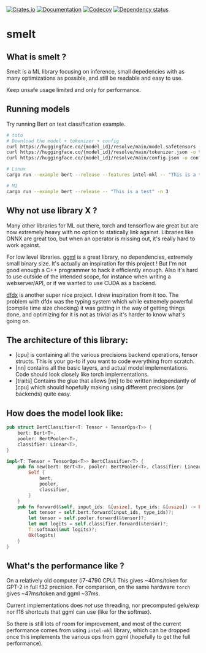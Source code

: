 [![Crates.io](https://img.shields.io/crates/v/smelt.svg)](https://crates.io/crates/smelt)
[![Documentation](https://docs.rs/smelt/badge.svg)](https://docs.rs/smelt/)
[![Codecov](https://codecov.io/github/Narsil/smelt/coverage.svg?branch=main)](https://codecov.io/gh/Narsil/smelt)
[![Dependency status](https://deps.rs/repo/github/Narsil/smelt/status.svg)](https://deps.rs/repo/github/Narsil/smelt)

# smelt

## What is smelt ?

Smelt is a ML library focusing on inference, small depedencies with as many optimizations
as possible, and still be readable and easy to use.

Keep unsafe usage limited and only for performance.

## Running models

Try running Bert on text classification example.

```bash
# toto
# Download the model + tokenizer + config
curl https://huggingface.co/{model_id}/resolve/main/model.safetensors -o model-{model_id_slug}.safetensors -L
curl https://huggingface.co/{model_id}/resolve/main/tokenizer.json -o tokenizer-{model_id_slug}.json -L
curl https://huggingface.co/{model_id}/resolve/main/config.json -o config-{model_id_slug}.json -L

# Linux
cargo run --example bert --release --features intel-mkl -- "This is a test" -n 3

# M1
cargo run --example bert --release -- "This is a test" -n 3
```

## Why not use library X ?

Many other libraries for ML out there, torch and tensorflow are great but
are now extremely heavy with no option to statically link against.
Libraries like ONNX are great too, but when an operator is missing out, it's
really hard to work against.

For low level libraries. [ggml](https://github.com/ggerganov/ggml) is a great
library, no dependencies, extremely small binary size. It's actually an
inspiration for this project ! But I'm not good enough a C++ programmer to hack it
efficiently enough. Also it's hard to use outside of the intended scope, for
instance when writing a webserver/API, or if we wanted to use CUDA as a backend.

[dfdx](https://github.com/coreylowman/dfdx) is another super nice project.
I drew inspiration from it too. The problem with dfdx was the typing system
which while extremely powerful (compile time size checking) it was getting
in the way of getting things done, and optimizing for it is not as trivial as
it's harder to know what's going on.

## The architecture of this library:

- [cpu] is containing all the various precisions backend operations, tensor structs.
  This is your go-to if you want to code everything from scratch.
- [nn] contains all the basic layers, and actual model implementations. Code should
look closely like torch implementations.
- [traits] Contains the glue that allows [nn] to be written independantly of [cpu]
  which should hopefully making using different precisions (or backends) quite easy.


## How does the model look like:

```rust
pub struct BertClassifier<T: Tensor + TensorOps<T>> {
    bert: Bert<T>,
    pooler: BertPooler<T>,
    classifier: Linear<T>,
}

impl<T: Tensor + TensorOps<T>> BertClassifier<T> {
    pub fn new(bert: Bert<T>, pooler: BertPooler<T>, classifier: Linear<T>) -> Self {
        Self {
            bert,
            pooler,
            classifier,
        }
    }
    pub fn forward(&self, input_ids: &[usize], type_ids: &[usize]) -> Result<T, SmeltError> {
        let tensor = self.bert.forward(input_ids, type_ids)?;
        let tensor = self.pooler.forward(&tensor)?;
        let mut logits = self.classifier.forward(&tensor)?;
        T::softmax(&mut logits)?;
        Ok(logits)
    }
}
```

## What's the performance like ?

On a relatively old computer (i7-4790 CPU) This gives ~40ms/token for GPT-2
in full f32 precision.
For comparison, on the same hardware `torch` gives ~47ms/token and ggml ~37ms.

Current implementations does *not* use threading, nor precomputed gelu/exp
nor f16 shortcuts that ggml can use (like for the softmax).

So there is still lots of room for improvement, and most of the current performance
comes from using `intel-mkl` library, which can be dropped once this implements
the various ops from ggml (hopefully to get the full performance).
